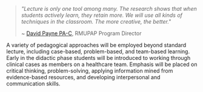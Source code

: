 ><em>"Lecture is only one tool among many. The research shows that when students actively learn, they retain more. We will use all kinds of techniques in the classroom. The more creative, the better."</em>
>
>~ [David Payne PA-C]({{site.dP}}), RMUPAP Program Director

A variety of pedagogical approaches will be employed beyond standard lecture, including case-based, problem-based, and team-based learning. Early in the didactic phase students will be introduced to working through clinical cases as members on a healthcare team. Emphasis will be placed on critical thinking, problem-solving, applying information mined from evidence-based resources, and developing interpersonal and communication skills. 

